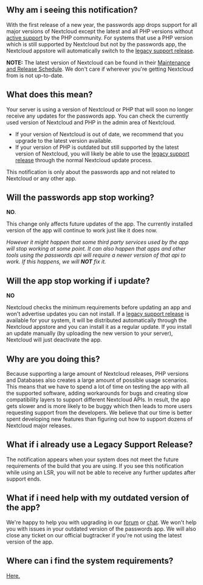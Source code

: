 ## Why am i seeing this notification?
With the first release of a new year, the passwords app drops support for all major versions of Nextcloud except the latest and all PHP versions without [active support](https://php.net/supported-versions.php) by the PHP community.
For systems that use a PHP version which is still supported by Nextcloud but not by the passwords app, the Nextcloud appstore will automatically switch to the [legacy support release](../System-Requirements#lsrlegacy-support-releases).

**NOTE:** The latest version of Nextcloud can be found in their [Maintenance and Release Schedule](https://github.com/nextcloud/server/wiki/Maintenance-and-Release-Schedule).
We don't care if wherever you're getting Nextcloud from is not up-to-date.

## What does this mean?
Your server is using a version of Nextcloud or PHP that will soon no longer receive any updates for the passwords app.
You can check the currently used version of Nextcloud and PHP in the admin area of Nextcloud.
 - If your version of Nextcloud is out of date, we recommend that you upgrade to the latest version available.
 - If your version of PHP is outdated but still supported by the latest version of Nextcloud, you will likely be able to use the [legacy support release](../System-Requirements#lsrlegacy-support-releases) through the normal Nextcloud update process.

This notification is only about the passwords app and not related to Nextcloud or any other app.

## Will the passwords app stop working?
**NO**.

This change only affects future updates of the app.
The currently installed version of the app will continue to work just like it does now.

_However it might happen that some third party services used by the app will stop working at some point._
_It can also happen that apps and other tools using the passwords api will require a newer version of that api to work._
_If this happens, we will **NOT** fix it._

## Will the app stop working if i update?
**NO**

Nextcloud checks the minimum requirements before updating an app and won't advertise updates you can not install.
If a [legacy support release](../System-Requirements#lsrlegacy-support-releases) is available for your system, it will be distributed automatically through the Nextcloud appstore and you can install it as a regular update.
If you install an update manually (by uploading the new version to your server), Nextcloud will just deactivate the app.

## Why are you doing this?
Because supporting a large amount of Nextcloud releases, PHP versions and Databases also creates a large amount of possible usage scenarios.
This means that we have to spend a lot of time on testing the app with all the supported software, adding workarounds for bugs and creating slow compatibility layers to support different Nextcloud APIs.
In result, the app gets slower and is more likely to be buggy which then leads to more users requesting support from the developers.
We believe that our time is better spent developing new features than figuring out how to support dozens of Nextcloud major releases.

## What if i already use a Legacy Support Release?
The notification appears when your system does not meet the future requirements of the build that you are using.
If you see this notification while using an LSR, you will not be able to receive any further updates after support ends.

## What if i need help with my outdated version of the app?
We're happy to help you with upgrading in our [forum](https://help.nextcloud.com/c/apps/passwords) or [chat](https://t.me/nc_passwords/1).
We won't help you with issues in your outdated version of the passwords app.
We will also close any ticket on our official bugtracker if you're not using the latest version of the app.

## Where can i find the system requirements?
[Here.](../System-Requirements)
